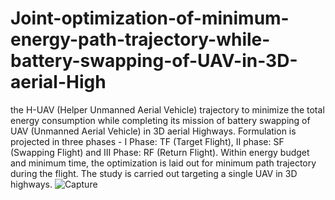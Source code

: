 # Joint-optimization-of-minimum-energy-path-trajectory-while-battery-swapping-of-UAV-in-3D-aerial-High
the H-UAV (Helper Unmanned Aerial Vehicle) trajectory to minimize the total energy consumption while completing its mission of battery swapping of UAV (Unmanned Aerial Vehicle) in 3D aerial Highways. Formulation is projected in three phases - I Phase: TF (Target Flight), II phase: SF (Swapping Flight) and III Phase: RF (Return Flight). Within energy budget and minimum time, the optimization is laid out for minimum path trajectory during the flight. The study is carried out targeting a single UAV in 3D highways.
![Capture](https://user-images.githubusercontent.com/87405534/126458248-1deeded5-fd73-4a13-ac2b-0edaa37bdeac.PNG)
